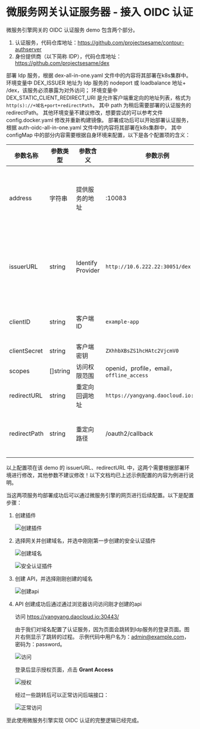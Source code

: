 # 微服务网关认证服务器 - 接入 OIDC 认证

微服务引擎网关的 OIDC 认证服务 demo 包含两个部分。

1. 认证服务，代码仓库地址：<https://github.com/projectsesame/contour-authserver>
2. 身份提供商（以下简称 IDP），代码仓库地址：<https://github.com/projectsesame/dex>

部署 ldp 服务，根据 dex-all-in-one.yaml 文件中的内容将其部署在k8s集群中。
环境变量中 DEX_ISSUER 地址为 ldp 服务的 nodeport 或 loadbalance 地址+ /dex，该服务必须暴露为对外访问；
环境变量中 DEX_STATIC_CLIENT_REDIRECT_URI 是允许客户端重定向的地址列表，格式为 `http(s)://+域名+port+redirectPath`，
其中 path 为稍后需要部署的认证服务的 redirectPath。
其他环境变量不建议修改，想要尝试的可以参考文件 config.docker.yaml 修改并重新构建镜像。
部署成功后可以开始部署认证服务，根据 auth-oidc-all-in-one.yaml 文件中的内容将其部署在k8s集群中，
其中 configMap 中的部分内容需要根据自身环境来配置，以下是各个配置项的含义：

| 参数名称 | 参数类型 | 参数含义 | 参数示例 | 备注 |
| ------ | -------- | ------- | ------- | --- |
| address | 字符串 | 提供服务的地址 | :10083 | 表明任何地址均可以通过10083端口访问该服务端口需要和service相同 |
| issuerURL | string | Identify Provider | `http://10.6.222.22:30051/dex` | 填写 *IDP* 服务nodePort或loadBalance的地址+/dex示例中是通过nodePort方式访问 |
| clientID | string | 客户端ID | `example-app` | 客户端id和密钥示例应用为写死的状态 |
| clientSecret | string | 客户端密钥 | `ZXhhbXBsZS1hcHAtc2VjcmV0` | |
| scopes | []string | 访问权限范围 | openid，profile，email，`offline_access` | |
| redirectURL | string | 重定向回调地址 | `https://yangyang.daocloud.io:30443` | 示例中为 `https://+域名+https端口` |
| redirectPath | string | 重定向路径 | /oauth2/callback | 需要保证网关 api 配置中该路径也包含在认证路径中 |

以上配置项在该 demo 的 issuerURL、redirectURL 中，这两个需要根据部署环境进行修改，其他参数不建议修改！以下文档均已上述示例配置的内容为例进行说明。

当这两项服务均部署成功后可以通过微服务引擎的网页进行后续配置。以下是配置步骤：

1. 创建插件

    ![创建插件](../images/OIDC1-1.png)

2. 选择网关并创建域名，并选中刚刚第一步创建的安全认证插件

    ![创建域名](../images/OIDC2-1.png)

    ![安全认证插件](../images/OIDC2-2.png)

3. 创建 API，并选择刚刚创建的域名

    ![创建api](../images/OIDC3-1.png)

4. API 创建成功后通过通过浏览器访问访问刚才创建的api

    访问 <https://yangyang.daocloud.io:30443/>

    由于我们对域名配置了认证服务，因为页面会跳转到ldp服务的登录页面。图片右侧显示了跳转的过程。
    示例代码中用户名为：admin@example.com，密码为：password。

    ![访问](../images/oidc4-1.png)

    登录后显示授权页面，点击 **Grant Access**

    ![授权](../images/oidc4-2.png)

    经过一些跳转后可以正常访问后端接口：

    ![正常访问](../images/OIDC4-3.png)

至此使用微服务引擎实现 OIDC 认证的完整逻辑已经完成。
